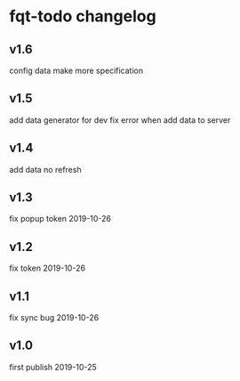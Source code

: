 
# fqt-todo changelog

## v1.6

config data make more specification

## v1.5

add data generator for dev
fix error when add data to server 

## v1.4

add data no refresh

## v1.3

fix popup token 2019-10-26

## v1.2

fix token 2019-10-26

## v1.1

fix sync bug 2019-10-26

## v1.0

first publish 2019-10-25
